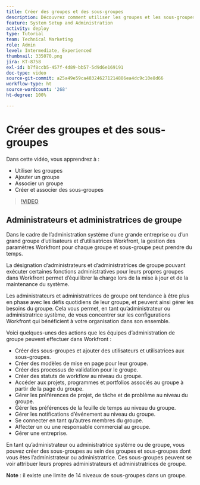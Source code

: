 ```yaml
---
title: Créer des groupes et des sous-groupes
description: Découvrez comment utiliser les groupes et les sous-groupes pour l’organisation des utilisateurs et utilisatrices et l’attribution des autorisations. Découvrez comment créer un groupe et des sous-groupes.
feature: System Setup and Administration
activity: deploy
type: Tutorial
team: Technical Marketing
role: Admin
level: Intermediate, Experienced
thumbnail: 335070.png
jira: KT-8758
exl-id: b7f8ccb5-457f-4d89-bb57-5d9d6e169191
doc-type: video
source-git-commit: a25a49e59ca483246271214886ea4dc9c10e8d66
workflow-type: ht
source-wordcount: '268'
ht-degree: 100%

---
```


# Créer des groupes et des sous-groupes

Dans cette vidéo, vous apprendrez à :

* Utiliser les groupes
* Ajouter un groupe
* Associer un groupe
* Créer et associer des sous-groupes

>[!VIDEO](https://video.tv.adobe.com/v/335070/?quality=12&learn=on)

## Administrateurs et administratrices de groupe

Dans le cadre de l’administration système d’une grande entreprise ou d’un grand groupe d’utilisateurs et d’utilisatrices Workfront, la gestion des paramètres Workfront pour chaque groupe et sous-groupe peut prendre du temps.

La désignation d’administrateurs et d’administratrices de groupe pouvant exécuter certaines fonctions administratives pour leurs propres groupes dans Workfront permet d’équilibrer la charge lors de la mise à jour et de la maintenance du système.

Les administrateurs et administratrices de groupe ont tendance à être plus en phase avec les défis quotidiens de leur groupe, et peuvent ainsi gérer les besoins du groupe. Cela vous permet, en tant qu’administrateur ou administratrice système, de vous concentrer sur les configurations Workfront qui bénéficient à votre organisation dans son ensemble.

Voici quelques-unes des actions que les équipes d’administration de groupe peuvent effectuer dans Workfront :

* Créer des sous-groupes et ajouter des utilisateurs et utilisatrices aux sous-groupes.
* Créer des modèles de mise en page pour leur groupe.
* Créer des processus de validation pour le groupe.
* Créer des statuts de workflow au niveau du groupe.
* Accéder aux projets, programmes et portfolios associés au groupe à partir de la page du groupe.
* Gérer les préférences de projet, de tâche et de problème au niveau du groupe.
* Gérer les préférences de la feuille de temps au niveau du groupe.
* Gérer les notifications d’événement au niveau du groupe.
* Se connecter en tant qu’autres membres du groupe.
* Affecter un ou une responsable commercial au groupe.
* Gérer une entreprise.

En tant qu’administrateur ou administratrice système ou de groupe, vous pouvez créer des sous-groupes au sein des groupes et sous-groupes dont vous êtes l’administrateur ou administratrice. Ces sous-groupes peuvent se voir attribuer leurs propres administrateurs et administratrices de groupe.

**Note** : il existe une limite de 14 niveaux de sous-groupes dans un groupe.
